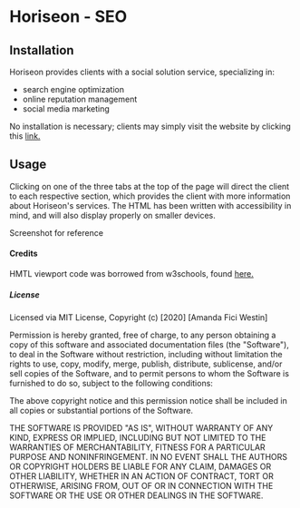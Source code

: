 # Horiseon - SEO

## Installation
Horiseon provides clients with a social solution service, specializing in: 
* search engine optimization 
* online reputation management  
* social media marketing

No installation is necessary; clients may simply visit the website by clicking this [link.](https://a-westin.github.io/gtatl-01-code-refactor/)

## Usage
Clicking on one of the three tabs at the top of the page will direct the client to each respective section, which provides the client with more information about Horiseon's services. The HTML has been written with accessibility in mind, and will also display properly on smaller devices. 

Screenshot for reference

#### Credits
HMTL viewport code was borrowed from w3schools, found [here.](https://www.w3schools.com/css/css_rwd_viewport.asp) 

##### License

Licensed via MIT License, 
Copyright (c) [2020] [Amanda Fici Westin]

Permission is hereby granted, free of charge, to any person obtaining a copy
of this software and associated documentation files (the "Software"), to deal
in the Software without restriction, including without limitation the rights
to use, copy, modify, merge, publish, distribute, sublicense, and/or sell
copies of the Software, and to permit persons to whom the Software is
furnished to do so, subject to the following conditions:

The above copyright notice and this permission notice shall be included in all
copies or substantial portions of the Software.

THE SOFTWARE IS PROVIDED "AS IS", WITHOUT WARRANTY OF ANY KIND, EXPRESS OR
IMPLIED, INCLUDING BUT NOT LIMITED TO THE WARRANTIES OF MERCHANTABILITY,
FITNESS FOR A PARTICULAR PURPOSE AND NONINFRINGEMENT. IN NO EVENT SHALL THE
AUTHORS OR COPYRIGHT HOLDERS BE LIABLE FOR ANY CLAIM, DAMAGES OR OTHER
LIABILITY, WHETHER IN AN ACTION OF CONTRACT, TORT OR OTHERWISE, ARISING FROM,
OUT OF OR IN CONNECTION WITH THE SOFTWARE OR THE USE OR OTHER DEALINGS IN THE
SOFTWARE.
